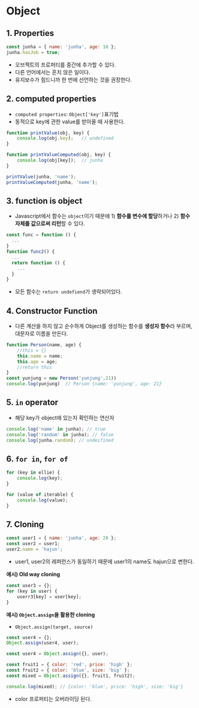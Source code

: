 # Object

## 1. Properties

```js
const junha = { name: 'junha', age: 10 };
junha.hasJob = true;
```
-   오브젝트의 프로퍼티를 중간에 추가할 수 있다.
-   다른 언어에서는 흔치 않은 일이다.
-   유지보수가 힘드니까 한 번에 선언하는 것을 권장한다.

## 2. computed properties

- `computed properties`: `Object['key']`표기법
-   동적으로 key에 관한 value를 받아올 때 사용한다.
```js
function printValue(obj, key) {
    console.log(obj.key);   // undefined
}

function printValueComputed(obj, key) {
    console.log(obj[key]);  // junha
}

printValue(junha, 'name');
printValueComputed(junha, 'name');
```

## 3. function is object 

- Javascript에서 함수는 `object`이기 때문에 1) **함수를 변수에 할당**하거나 2) **함수 자체를 값으로써 리턴**할 수 있다.
```js
const func = function () {
  ...
}
function func2() {
  ...
  return function () {
    ...
  }
}
```
- 모든 함수는 `return undefiend`가 생략되어있다.


## 4. Constructor Function

- 다른 계산을 하지 않고 순수하게 Object를 생성하는 함수를 **생성자 함수**라 부르며, 대문자로 이름을 만든다.

```js
function Person(name, age) {
    //this = {}
    this.name = name;
    this.age = age;
    //return this
}
const yunjung = new Person('yunjung',21))
console.log(yunjung)  // Person {name: 'yunjung', age: 21}
```

## 5. `in` operator

-  해당 key가 object에 있는지 확인하는 연산자

```js
console.log('name' in junha); // true
console.log('random' in junha); // false
console.log(junha.random); // undeifined
```

## 6. `for in`, `for of`

```js
for (key in ellie) {
    console.log(key);
}

for (value of iterable) {
    console.log(value);
}
```

## 7. Cloning

```js
const user1 = { name: 'junha', age: 20 };
const user2 = user1;
user2.name = 'hajun';
```
-   user1, user2의 레퍼런스가 동일하기 때문에 user1의 name도 hajun으로 변한다.

**예시) Old way cloning**
```js
const user3 = {};
for (key in user) {
    userr3[key] = user[key];
}
```

**예시) `Object.assign`을 활용한 cloning**

-  `Object.assign(target, source)`
```js
const user4 = {};
Object.assign(user4, user);

const user4 = Object.assign({}, user);
```

```js
const fruit1 = { color: 'red', price: 'high' };
const fruit2 = { color: 'blue', size: 'big' };
const mixed = Object.assign({}, fruit1, fruit2);

console.log(mixed); // {color: 'blue', price: 'high', size: 'big'}
```
-   color 프로퍼티는 오버라이딩 된다.
